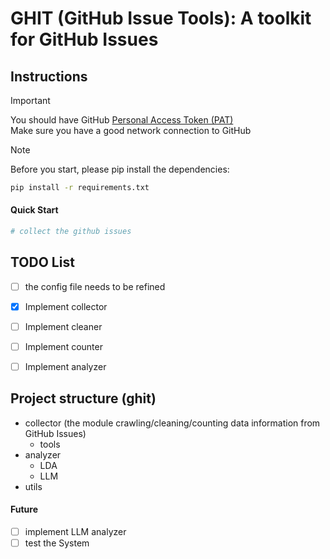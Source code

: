 # GHIT (GitHub Issue Tools): A toolkit for GitHub Issues

## Instructions
> [!IMPORTANT]
> 
> You should have GitHub [Personal Access Token (PAT)](https://docs.github.com/en/authentication/keeping-your-account-and-data-secure/managing-your-personal-access-tokens)  
> Make sure you have a good network connection to GitHub

> [!Note] 
>
> Before you start, please pip install the dependencies:
> ```bash
> pip install -r requirements.txt
>```
#### Quick Start
```python
# collect the github issues

```



## TODO List
- [ ] the config file needs to be refined
- [x] Implement collector
- [ ] Implement cleaner
- [ ] Implement counter
- [ ] Implement analyzer



## Project structure (ghit)
* collector (the module crawling/cleaning/counting data information from GitHub Issues)
  * tools
* analyzer
  * LDA
  * LLM
* utils


#### Future
- [ ] implement LLM analyzer
- [ ] test the System